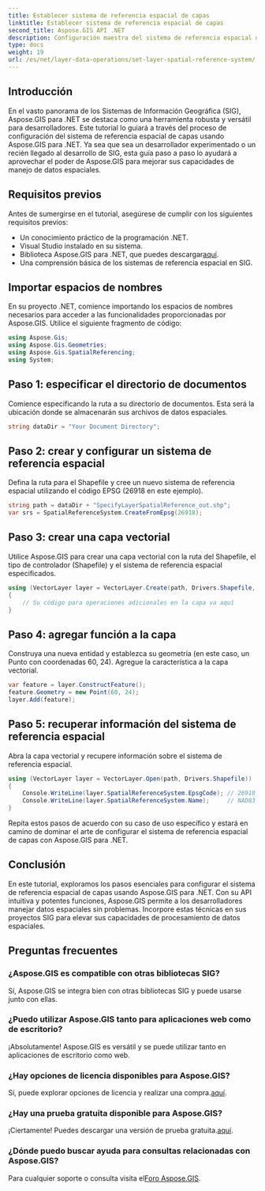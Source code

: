 ```yaml
---
title: Establecer sistema de referencia espacial de capas
linktitle: Establecer sistema de referencia espacial de capas
second_title: Aspose.GIS API .NET
description: Configuración maestra del sistema de referencia espacial de capas con Aspose.GIS para .NET. Mejore sus proyectos SIG con este tutorial paso a paso.
type: docs
weight: 19
url: /es/net/layer-data-operations/set-layer-spatial-reference-system/
---
```

## Introducción
En el vasto panorama de los Sistemas de Información Geográfica (SIG), Aspose.GIS para .NET se destaca como una herramienta robusta y versátil para desarrolladores. Este tutorial lo guiará a través del proceso de configuración del sistema de referencia espacial de capas usando Aspose.GIS para .NET. Ya sea que sea un desarrollador experimentado o un recién llegado al desarrollo de SIG, esta guía paso a paso lo ayudará a aprovechar el poder de Aspose.GIS para mejorar sus capacidades de manejo de datos espaciales.
## Requisitos previos
Antes de sumergirse en el tutorial, asegúrese de cumplir con los siguientes requisitos previos:
- Un conocimiento práctico de la programación .NET.
- Visual Studio instalado en su sistema.
-  Biblioteca Aspose.GIS para .NET, que puedes descargar[aquí](https://releases.aspose.com/gis/net/).
- Una comprensión básica de los sistemas de referencia espacial en SIG.
## Importar espacios de nombres
En su proyecto .NET, comience importando los espacios de nombres necesarios para acceder a las funcionalidades proporcionadas por Aspose.GIS. Utilice el siguiente fragmento de código:
```csharp
using Aspose.Gis;
using Aspose.Gis.Geometries;
using Aspose.Gis.SpatialReferencing;
using System;
```
## Paso 1: especificar el directorio de documentos
Comience especificando la ruta a su directorio de documentos. Esta será la ubicación donde se almacenarán sus archivos de datos espaciales.
```csharp
string dataDir = "Your Document Directory";
```
## Paso 2: crear y configurar un sistema de referencia espacial
Defina la ruta para el Shapefile y cree un nuevo sistema de referencia espacial utilizando el código EPSG (26918 en este ejemplo).
```csharp
string path = dataDir + "SpecifyLayerSpatialReference_out.shp";
var srs = SpatialReferenceSystem.CreateFromEpsg(26918);
```
## Paso 3: crear una capa vectorial
Utilice Aspose.GIS para crear una capa vectorial con la ruta del Shapefile, el tipo de controlador (Shapefile) y el sistema de referencia espacial especificados.
```csharp
using (VectorLayer layer = VectorLayer.Create(path, Drivers.Shapefile, srs))
{
    // Su código para operaciones adicionales en la capa va aquí
}
```
## Paso 4: agregar función a la capa
Construya una nueva entidad y establezca su geometría (en este caso, un Punto con coordenadas 60, 24). Agregue la característica a la capa vectorial.
```csharp
var feature = layer.ConstructFeature();
feature.Geometry = new Point(60, 24);
layer.Add(feature);
```
## Paso 5: recuperar información del sistema de referencia espacial
Abra la capa vectorial y recupere información sobre el sistema de referencia espacial.
```csharp
using (VectorLayer layer = VectorLayer.Open(path, Drivers.Shapefile))
{
    Console.WriteLine(layer.SpatialReferenceSystem.EpsgCode); // 26918
    Console.WriteLine(layer.SpatialReferenceSystem.Name);     // NAD83_UTM_zone_18N
}
```
Repita estos pasos de acuerdo con su caso de uso específico y estará en camino de dominar el arte de configurar el sistema de referencia espacial de capas con Aspose.GIS para .NET.
## Conclusión
En este tutorial, exploramos los pasos esenciales para configurar el sistema de referencia espacial de capas usando Aspose.GIS para .NET. Con su API intuitiva y potentes funciones, Aspose.GIS permite a los desarrolladores manejar datos espaciales sin problemas. Incorpore estas técnicas en sus proyectos SIG para elevar sus capacidades de procesamiento de datos espaciales.
## Preguntas frecuentes
### ¿Aspose.GIS es compatible con otras bibliotecas SIG?
Sí, Aspose.GIS se integra bien con otras bibliotecas SIG y puede usarse junto con ellas.
### ¿Puedo utilizar Aspose.GIS tanto para aplicaciones web como de escritorio?
¡Absolutamente! Aspose.GIS es versátil y se puede utilizar tanto en aplicaciones de escritorio como web.
### ¿Hay opciones de licencia disponibles para Aspose.GIS?
 Sí, puede explorar opciones de licencia y realizar una compra.[aquí](https://purchase.aspose.com/buy).
### ¿Hay una prueba gratuita disponible para Aspose.GIS?
 ¡Ciertamente! Puedes descargar una versión de prueba gratuita.[aquí](https://releases.aspose.com/).
### ¿Dónde puedo buscar ayuda para consultas relacionadas con Aspose.GIS?
 Para cualquier soporte o consulta visita el[Foro Aspose.GIS](https://forum.aspose.com/c/gis/33).